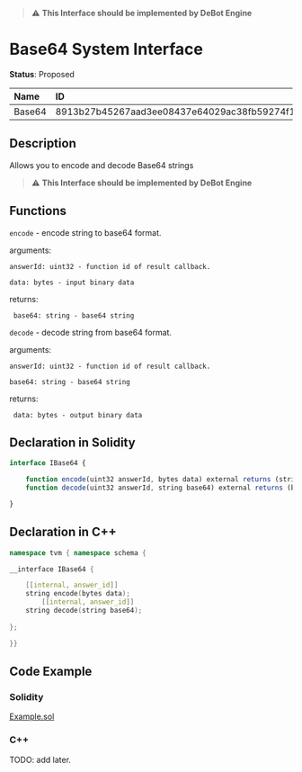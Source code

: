 > :warning: **This Interface should be implemented by DeBot Engine**
# Base64 System Interface

**Status**: Proposed

| Name         | ID                                                                |
| :----------- | :---------------------------------------------------------------- |
| Base64       | 8913b27b45267aad3ee08437e64029ac38fb59274f19adca0b23c4f957c8cfa1  |

## Description

Allows you to encode and decode Base64 strings
> :warning: **This Interface should be implemented by DeBot Engine**

## Functions

`encode` - encode string to base64 format.

arguments: 

    answerId: uint32 - function id of result callback.

    data: bytes - input binary data

returns: 

     base64: string - base64 string

`decode` - decode string from base64 format.

arguments: 

    answerId: uint32 - function id of result callback.

    base64: string - base64 string

returns: 

     data: bytes - output binary data
		
## Declaration in Solidity

```jsx
interface IBase64 {

    function encode(uint32 answerId, bytes data) external returns (string base64);
    function decode(uint32 answerId, string base64) external returns (bytes data);

}
```

## Declaration in C++

```cpp
namespace tvm { namespace schema {

__interface IBase64 {

	[[internal, answer_id]]
	string encode(bytes data);
        [[internal, answer_id]]
	string decode(string base64);
	
};

}}
```

## Code Example

### Solidity

[Example.sol](examples/Example.sol)

### C++

TODO: add later.
